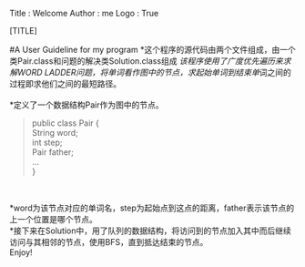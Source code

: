 Title         : Welcome
Author        : me
Logo          : True

[TITLE]


#A User Guideline for my program 
*这个程序的源代码由两个文件组成，由一个类Pair.class和问题的解决类Solution.class组成
*该程序使用了广度优先遍历来求解WORD LADDER问题，将单词看作图中的节点，求起始单词到结束单*词之间的过程即求他们之间的最短路径。<br>
<br>*定义了一个数据结构Pair作为图中的节点。<br>
>public class Pair {<br>
	   String word;<br>
    int step;<br>
    Pair father;<br>
    ...<br>
}<br>
<br>

*word为该节点对应的单词名，step为起始点到这点的距离，father表示该节点的上一个位置是哪个节点。<br>
*接下来在Solution中，用了队列的数据结构，将访问到的节点加入其中而后继续访问与其相邻的节点，使用BFS，直到抵达结束的节点。<br>
Enjoy!

[reference manual]: http://research.microsoft.com/en-us/um/people/daan/madoko/doc/reference.html  "Madoko reference manual"
